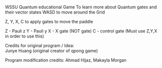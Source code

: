 WSSU Quantum educational Game
To learn more about Quantum gates and their vector states
 WASD to move around the Grid

 Z, Y, X, C to apply gates to move the paddle

 Z - Pauli z
 Y - Pauli y
 X - X gate (NOT gate)
 C - control gate (Must use Z,Y,X in order to use this)


Credits for original program / Idea:  
Junye Huang (original creator of qpong game)

Program modification credits: 
Ahmad Hijaz,
Makayla Morgan
